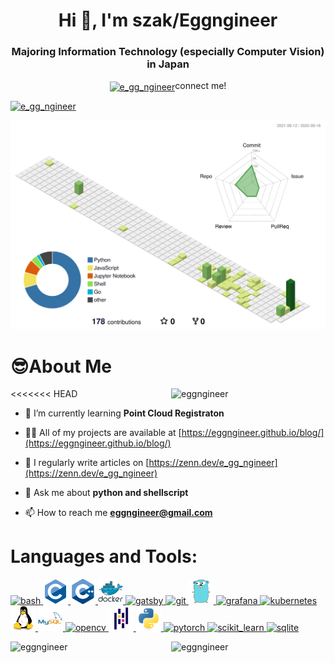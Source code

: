 <h1 align="center">Hi 👋, I'm szak/Eggngineer</h1>
<h3 align="center">Majoring Information Technology (especially Computer Vision) in Japan</h3>
<p align="center">
<a href="https://twitter.com/e_gg_ngineer" target="blank"><img align="center" src="https://raw.githubusercontent.com/rahuldkjain/github-profile-readme-generator/master/src/images/icons/Social/twitter.svg" alt="e_gg_ngineer" height="30" width="40" /></a>connect me!
</p>

<p align="left"> <a href="https://twitter.com/e_gg_ngineer" target="blank"><img src="https://img.shields.io/twitter/follow/e_gg_ngineer?logo=twitter&style=for-the-badge" alt="e_gg_ngineer" /></a> </p>


![](./profile-3d-contrib/profile-green-animate.svg)

<h1>😎About Me</h1>
<p><img align="right" width=49% src="https://github-readme-stats.vercel.app/api?username=eggngineer&show_icons=true&locale=en" alt="eggngineer" /></p>

<<<<<<< HEAD
- 🌱 I’m currently learning **Point Cloud Registraton**

- 👨‍💻 All of my projects are available at [https://eggngineer.github.io/blog/](https://eggngineer.github.io/blog/)

- 📝 I regularly write articles on [https://zenn.dev/e_gg_ngineer](https://zenn.dev/e_gg_ngineer)

- 💬 Ask me about **python and shellscript**

- 📫 How to reach me **eggngineer@gmail.com**

<h1 align="left">Languages and Tools:</h1>
<p align="left"> <a href="https://www.gnu.org/software/bash/" target="_blank" rel="noreferrer"> <img src="https://www.vectorlogo.zone/logos/gnu_bash/gnu_bash-icon.svg" alt="bash" width="40" height="40"/> </a> <a href="https://www.cprogramming.com/" target="_blank" rel="noreferrer"> <img src="https://raw.githubusercontent.com/devicons/devicon/master/icons/c/c-original.svg" alt="c" width="40" height="40"/> </a> <a href="https://www.w3schools.com/cpp/" target="_blank" rel="noreferrer"> <img src="https://raw.githubusercontent.com/devicons/devicon/master/icons/cplusplus/cplusplus-original.svg" alt="cplusplus" width="40" height="40"/> </a> <a href="https://www.docker.com/" target="_blank" rel="noreferrer"> <img src="https://raw.githubusercontent.com/devicons/devicon/master/icons/docker/docker-original-wordmark.svg" alt="docker" width="40" height="40"/> </a> <a href="https://www.gatsbyjs.com/" target="_blank" rel="noreferrer"> <img src="https://www.vectorlogo.zone/logos/gatsbyjs/gatsbyjs-icon.svg" alt="gatsby" width="40" height="40"/> </a> <a href="https://git-scm.com/" target="_blank" rel="noreferrer"> <img src="https://www.vectorlogo.zone/logos/git-scm/git-scm-icon.svg" alt="git" width="40" height="40"/> </a> <a href="https://golang.org" target="_blank" rel="noreferrer"> <img src="https://raw.githubusercontent.com/devicons/devicon/master/icons/go/go-original.svg" alt="go" width="40" height="40"/> </a> <a href="https://grafana.com" target="_blank" rel="noreferrer"> <img src="https://www.vectorlogo.zone/logos/grafana/grafana-icon.svg" alt="grafana" width="40" height="40"/> </a> <a href="https://kubernetes.io" target="_blank" rel="noreferrer"> <img src="https://www.vectorlogo.zone/logos/kubernetes/kubernetes-icon.svg" alt="kubernetes" width="40" height="40"/> </a> <a href="https://www.linux.org/" target="_blank" rel="noreferrer"> <img src="https://raw.githubusercontent.com/devicons/devicon/master/icons/linux/linux-original.svg" alt="linux" width="40" height="40"/> </a> <a href="https://www.mysql.com/" target="_blank" rel="noreferrer"> <img src="https://raw.githubusercontent.com/devicons/devicon/master/icons/mysql/mysql-original-wordmark.svg" alt="mysql" width="40" height="40"/> </a> <a href="https://opencv.org/" target="_blank" rel="noreferrer"> <img src="https://www.vectorlogo.zone/logos/opencv/opencv-icon.svg" alt="opencv" width="40" height="40"/> </a> <a href="https://pandas.pydata.org/" target="_blank" rel="noreferrer"> <img src="https://raw.githubusercontent.com/devicons/devicon/2ae2a900d2f041da66e950e4d48052658d850630/icons/pandas/pandas-original.svg" alt="pandas" width="40" height="40"/> </a> <a href="https://www.python.org" target="_blank" rel="noreferrer"> <img src="https://raw.githubusercontent.com/devicons/devicon/master/icons/python/python-original.svg" alt="python" width="40" height="40"/> </a> <a href="https://pytorch.org/" target="_blank" rel="noreferrer"> <img src="https://www.vectorlogo.zone/logos/pytorch/pytorch-icon.svg" alt="pytorch" width="40" height="40"/> </a> <a href="https://scikit-learn.org/" target="_blank" rel="noreferrer"> <img src="https://upload.wikimedia.org/wikipedia/commons/0/05/Scikit_learn_logo_small.svg" alt="scikit_learn" width="40" height="40"/> </a> <a href="https://www.sqlite.org/" target="_blank" rel="noreferrer"> <img src="https://www.vectorlogo.zone/logos/sqlite/sqlite-icon.svg" alt="sqlite" width="40" height="40"/> </a> </p>
<div>
<p><img align="left" width=49% src="https://github-readme-stats.vercel.app/api/top-langs?username=eggngineer&show_icons=true&locale=en&layout=compact" alt="eggngineer" /></p>



<p><img align="right" width=49% src="https://github-readme-streak-stats.herokuapp.com/?user=eggngineer&" alt="eggngineer" /></p>





